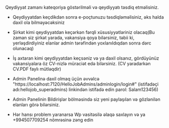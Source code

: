 Qeydiyyat zamanı kateqoriya göstərilməli və qeydiyyatı təsdiq etməlisiniz.

- Qeydiyyatdan keçdikdən sonra e-poçtunuzu təsdiqləməlisiniz, əks halda daxil ola bilməyəcəksiniz

- Şirkət kimi qeydiyyatdan keçərkən fərqli xüsusiyyətləriniz olacaq(Bu zaman siz şirkət yarada, vakansiya qoya bilərsiniz, təbii ki, yerləşdirdiyiniz elanlar admin tərəfindən yoxlanıldıqdan sonra dərc olunacaq)

- İş axtaran kimi qeydiyyatdan keçsəniz və ya daxil olsanız, gördüyünüz vakansiyalara öz CV-nizlə müraciət edə bilərsiniz. (CV yaradarkən CV.PDF faylı mütləqdir)
  
- Admin Panelinə daxil olmaq üçün əvvəlcə "https://localhost:7120/HelloJobAdmins/adminlogin/login#" (istifadəçi adı:hellojob_superadmins) linkindən istifadə edin parol: Salam123456)



- Admin Panelinin Bildirişlər bölməsində siz yeni paylaşılan və gözlənilən elanları görə bilərsiniz.

- Hər hansı problem yaranarsa Wp vasitəsilə əlaqə saxlayın və ya +994507709254 nömrəsinə zəng edin


